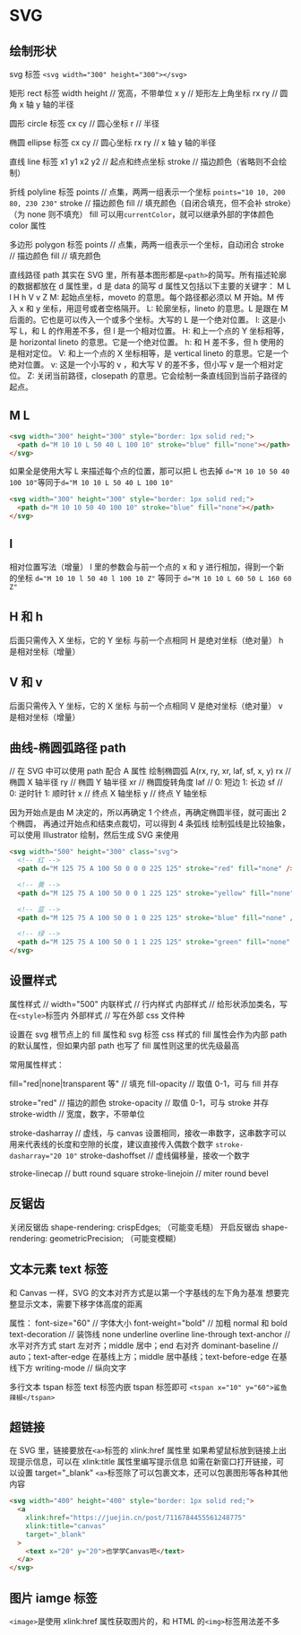 # SVG

## 绘制形状

svg 标签
`<svg width="300" height="300"></svg>`

矩形 rect 标签
width height // 宽高，不带单位
x y // 矩形左上角坐标
rx ry // 圆角 x 轴 y 轴的半径

圆形 circle 标签
cx cy // 圆心坐标
r // 半径

椭圆 ellipse 标签
cx cy // 圆心坐标
rx ry // x 轴 y 轴的半径

直线 line 标签
x1 y1 x2 y2 // 起点和终点坐标
stroke // 描边颜色（省略则不会绘制）

折线 polyline 标签
points // 点集，两两一组表示一个坐标 `points="10 10, 200 80, 230 230"`
stroke // 描边颜色
fill // 填充颜色（自闭合填充，但不会补 stroke）（为 none 则不填充） fill 可以用`currentColor`，就可以继承外部的字体颜色 color 属性

多边形 polygon 标签
points // 点集，两两一组表示一个坐标，自动闭合
stroke // 描边颜色
fill // 填充颜色

直线路径 path
其实在 SVG 里，所有基本图形都是`<path>`的简写。所有描述轮廓的数据都放在 d 属性里，d 是 data 的简写
d 属性又包括以下主要的关键字：
M L l H h V v Z
M: 起始点坐标，moveto 的意思。每个路径都必须以 M 开始。M 传入 x 和 y 坐标，用逗号或者空格隔开。
L: 轮廓坐标，lineto 的意思。L 是跟在 M 后面的。它也是可以传入一个或多个坐标。大写的 L 是一个绝对位置。
l: 这是小写 L，和 L 的作用差不多，但 l 是一个相对位置。
H: 和上一个点的 Y 坐标相等，是 horizontal lineto 的意思。它是一个绝对位置。
h: 和 H 差不多，但 h 使用的是相对定位。
V: 和上一个点的 X 坐标相等，是 vertical lineto 的意思。它是一个绝对位置。
v: 这是一个小写的 v ，和大写 V 的差不多，但小写 v 是一个相对定位。
Z: 关闭当前路径，closepath 的意思。它会绘制一条直线回到当前子路径的起点。

## M L

```html
<svg width="300" height="300" style="border: 1px solid red;">
  <path d="M 10 10 L 50 40 L 100 10" stroke="blue" fill="none"></path>
</svg>
```

如果全是使用大写 L 来描述每个点的位置，那可以把 L 也去掉
`d="M 10 10 50 40 100 10"`等同于`d="M 10 10 L 50 40 L 100 10"`

```html
<svg width="300" height="300" style="border: 1px solid red;">
  <path d="M 10 10 50 40 100 10" stroke="blue" fill="none"></path>
</svg>
```

## l

相对位置写法（增量）
l 里的参数会与前一个点的 x 和 y 进行相加，得到一个新的坐标
`d="M 10 10 l 50 40 l 100 10 Z"` 等同于 `d="M 10 10 L 60 50 L 160 60 Z"`

## H 和 h

后面只需传入 X 坐标，它的 Y 坐标 与前一个点相同
H 是绝对坐标（绝对量） h 是相对坐标（增量）

## V 和 v

后面只需传入 Y 坐标，它的 X 坐标 与前一个点相同
V 是绝对坐标（绝对量） v 是相对坐标（增量）

## 曲线-椭圆弧路径 path

// 在 SVG 中可以使用 path 配合 A 属性 绘制椭圆弧
A(rx, ry, xr, laf, sf, x, y)
rx // 椭圆 X 轴半径
ry // 椭圆 Y 轴半径
xr // 椭圆旋转角度
laf // 0: 短边 1: 长边
sf // 0: 逆时针 1: 顺时针
x // 终点 X 轴坐标
y // 终点 Y 轴坐标

因为开始点是由 M 决定的，所以再确定 1 个终点，再确定椭圆半径，就可画出 2 个椭圆，
再通过开始点和结束点裁切，可以得到 4 条弧线
绘制弧线是比较抽象，可以使用 Illustrator 绘制，然后生成 SVG 来使用

```html
<svg width="500" height="300" class="svg">
  <!-- 红 -->
  <path d="M 125 75 A 100 50 0 0 0 225 125" stroke="red" fill="none" />

  <!-- 黄 -->
  <path d="M 125 75 A 100 50 0 0 1 225 125" stroke="yellow" fill="none" />

  <!-- 蓝 -->
  <path d="M 125 75 A 100 50 0 1 0 225 125" stroke="blue" fill="none" />

  <!-- 绿 -->
  <path d="M 125 75 A 100 50 0 1 1 225 125" stroke="green" fill="none" />
</svg>
```

## 设置样式

属性样式 // width="500"
内联样式 // 行内样式
内部样式 // 给形状添加类名，写在`<style>`标签内
外部样式 // 写在外部 css 文件种

设置在 svg 根节点上的 fill 属性和 svg 标签 css 样式的 fill 属性会作为内部 path 的默认属性，但如果内部 path 也写了 fill 属性则这里的优先级最高

常用属性样式：

fill="red|none|transparent 等" // 填充
fill-opacity // 取值 0-1，可与 fill 并存

stroke="red" // 描边的颜色
stroke-opacity // 取值 0-1，可与 stroke 并存
stroke-width // 宽度，数字，不带单位

stroke-dasharray // 虚线，与 canvas 设置相同，接收一串数字，这串数字可以用来代表线的长度和空隙的长度，建议直接传入偶数个数字 `stroke-dasharray="20 10"`
stroke-dashoffset // 虚线偏移量，接收一个数字

stroke-linecap // butt round square
stroke-linejoin // miter round bevel

## 反锯齿

关闭反锯齿 shape-rendering: crispEdges; （可能变毛糙）
开启反锯齿 shape-rendering: geometricPrecision; （可能变模糊）

## 文本元素 text 标签

和 Canvas 一样，SVG 的文本对齐方式是以第一个字基线的左下角为基准
想要完整显示文本，需要下移字体高度的距离

属性：
font-size="60" // 字体大小
font-weight="bold" // 加粗 normal 和 bold
text-decoration // 装饰线 none underline overline line-through
text-anchor // 水平对齐方式 start 左对齐；middle 居中；end 右对齐
dominant-baseline // auto；text-after-edge 在基线上方；middle 居中基线；text-before-edge 在基线下方
writing-mode // 纵向文字

多行文本 tspan 标签
text 标签内嵌 tspan 标签即可 `<tspan x="10" y="60">鲨鱼辣椒</tspan>`

## 超链接

在 SVG 里，链接要放在`<a>`标签的 xlink:href 属性里
如果希望鼠标放到链接上出现提示信息，可以在 xlink:title 属性里编写提示信息
如需在新窗口打开链接，可以设置 target="\_blank"
`<a>`标签除了可以包裹文本，还可以包裹图形等各种其他内容

```html
<svg width="400" height="400" style="border: 1px solid red;">
  <a
    xlink:href="https://juejin.cn/post/7116784455561248775"
    xlink:title="canvas"
    target="_blank"
  >
    <text x="20" y="20">也学学Canvas吧</text>
  </a>
</svg>
```

## 图片 iamge 标签

`<image>`是使用 xlink:href 属性获取图片的，和 HTML 的`<img>`标签用法差不多
